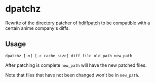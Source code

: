 # dpatchz

Rewrite of the directory patcher of [hdiffpatch](https://github.com/sisong/HDiffPatch) to be compatible with a certain anime company's diffs.

## Usage
```
dpatchz [-v] [-c cache_size] diff_file old_path new_path
```
After patching is complete `new_path` will have the new patched files. 

Note that files that have not been changed won't be in `new_path`.
